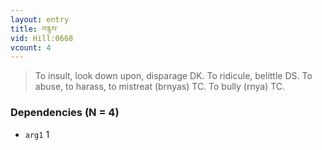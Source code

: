 ```yaml
---
layout: entry
title: བརྙས་
vid: Hill:0668
vcount: 4
---
```

> To insult, look down upon, disparage DK\. To ridicule, belittle DS\. To abuse, to harass, to mistreat (brnyas) TC\. To bully (rnya) TC\.


### Dependencies (N = 4)
* `arg1` 1
